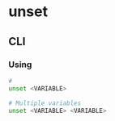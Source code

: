 # unset

## CLI

### Using

```sh
#
unset <VARIABLE>

# Multiple variables
unset <VARIABLE> <VARIABLE>
```

